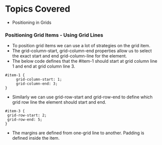 # Topics Covered
- Positioning in Grids

### Positioning Grid Items - Using Grid Lines
- To position grid items we can use a lot of strategies on the grid item.
- The grid-column-start, grid-column-end properties allow us to select the exact start and end grid-column-line for the element.
- The below code defines that the #item-1 should start at grid column line 1 and end at grid column line 3.
```
#item-1 {
     grid-column-start: 1;
     grid-column-end: 3;
}

```
- Similarly we can use grid-row-start and grid-row-end to define which grid row line the element should start and end.
```
#item-3 {
 grid-row-start: 2;
 grid-row-end: 5;
}
```
- The margins are defined from one-grid line to another. Padding is defined inside the item. 


